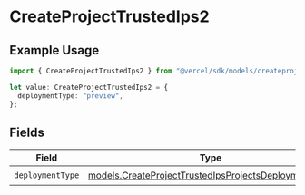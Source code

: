 # CreateProjectTrustedIps2

## Example Usage

```typescript
import { CreateProjectTrustedIps2 } from "@vercel/sdk/models/createprojectop.js";

let value: CreateProjectTrustedIps2 = {
  deploymentType: "preview",
};
```

## Fields

| Field                                                                                                              | Type                                                                                                               | Required                                                                                                           | Description                                                                                                        |
| ------------------------------------------------------------------------------------------------------------------ | ------------------------------------------------------------------------------------------------------------------ | ------------------------------------------------------------------------------------------------------------------ | ------------------------------------------------------------------------------------------------------------------ |
| `deploymentType`                                                                                                   | [models.CreateProjectTrustedIpsProjectsDeploymentType](../models/createprojecttrustedipsprojectsdeploymenttype.md) | :heavy_check_mark:                                                                                                 | N/A                                                                                                                |